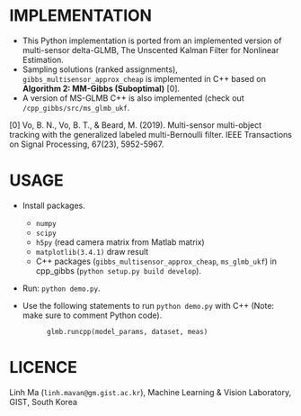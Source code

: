 IMPLEMENTATION
========================
- This Python implementation is ported from an implemented version of multi-sensor delta-GLMB, The Unscented Kalman Filter for Nonlinear Estimation.
- Sampling solutions (ranked assignments), `gibbs_multisensor_approx_cheap` is implemented in C++ based on __Algorithm 2: MM-Gibbs (Suboptimal)__ [0]. 
- A version of MS-GLMB C++ is also implemented (check out `/cpp_gibbs/src/ms_glmb_ukf`.

[0] Vo, B. N., Vo, B. T., & Beard, M. (2019). Multi-sensor multi-object tracking with the generalized labeled multi-Bernoulli filter. IEEE Transactions on Signal Processing, 67(23), 5952-5967.  

USAGE
=====
- Install packages.
    - `numpy`
    - `scipy`
    - `h5py` (read camera matrix from Matlab matrix)
    - `matplotlib(3.4.1)` draw result
    - C++ packages (`gibbs_multisensor_approx_cheap`, `ms_glmb_ukf`) in cpp_gibbs (`python setup.py build develop`).  
- Run: `python demo.py`.
- Use the following statements to run `python demo.py` with C++ (Note: make sure to comment Python code).

            glmb.runcpp(model_params, dataset, meas)

LICENCE
=======
Linh Ma (`linh.mavan@gm.gist.ac.kr`), Machine Learning & Vision Laboratory, GIST, South Korea

